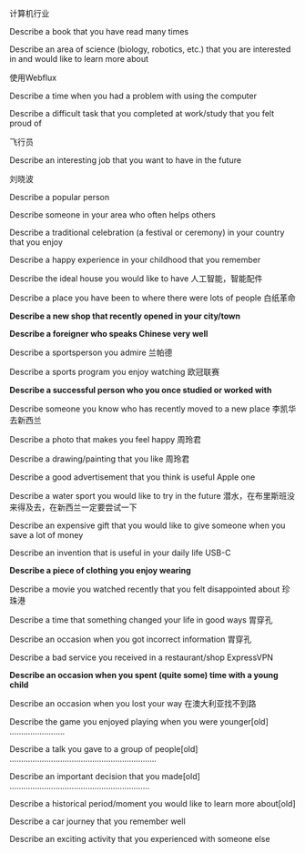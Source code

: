 计算机行业

Describe a book that you have read many times

Describe an area of science (biology, robotics, etc.) that you are interested in and would like to learn more about



使用Webflux

Describe a time when you had a problem with using the computer

Describe a difficult task that you completed at work/study that you felt proud of 



飞行员

Describe an interesting job that you want to have in the future





刘晓波

Describe a popular person

Describe someone in your area who often helps others





Describe a traditional celebration (a festival or ceremony) in your country that you enjoy

Describe a happy experience in your childhood that you remember





Describe the ideal house you would like to have 人工智能，智能配件

Describe a place you have been to where there were lots of people 白纸革命

**Describe a new shop that recently opened in your city/town**

**Describe a foreigner who speaks Chinese very well**

Describe a sportsperson you admire 兰帕德

Describe a sports program you enjoy watching  欧冠联赛

**Describe a successful person who you once studied or worked with** 

Describe someone you know who has recently moved to a new place 李凯华去新西兰

Describe a photo that makes you feel happy 周玲君

Describe a drawing/painting that you like 周玲君

Describe a good advertisement that you think is useful  Apple one

Describe a water sport you would like to try in the future 潜水，在布里斯班没来得及去，在新西兰一定要尝试一下

Describe an expensive gift that you would like to give someone when you save a lot of money

Describe an invention that is useful in your daily life USB-C

**Describe a piece of clothing you enjoy wearing**

Describe a movie you watched recently that you felt disappointed about 珍珠港

Describe a time that something changed your life in good ways 胃穿孔

Describe an occasion when you got incorrect information 胃穿孔

Describe a bad service you received in a restaurant/shop ExpressVPN 

**Describe an occasion when you spent (quite some) time with a young child**

Describe an occasion when you lost your way 在澳大利亚找不到路

Describe the game you enjoyed playing when you were younger[old] ........................

Describe a talk you gave to a group of people[old] ................................................................ 

Describe an important decision that you made[old] .............................................................

Describe a historical period/moment you would like to learn more about[old]

Describe a car journey that you remember well

Describe an exciting activity that you experienced with someone else